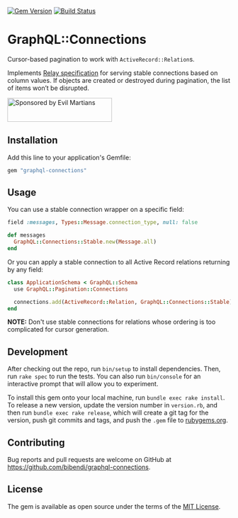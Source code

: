 [![Gem Version](https://badge.fury.io/rb/graphql-connections.svg)](https://badge.fury.io/rb/graphql-connections)
[![Build Status](https://travis-ci.org/bibendi/graphql-connections.svg?branch=master)](https://travis-ci.org/bibendi/graphql-connections)

# GraphQL::Connections

Cursor-based pagination to work with `ActiveRecord::Relation`s.

Implements [Relay specification](https://relay.dev/graphql/connections.htm) for serving stable connections based on column values.
If objects are created or destroyed during pagination, the list of items won’t be disrupted.

<a href="https://evilmartians.com/?utm_source=graphql-connections">
<img src="https://evilmartians.com/badges/sponsored-by-evil-martians.svg" alt="Sponsored by Evil Martians" width="236" height="54"></a>

## Installation

Add this line to your application's Gemfile:

```ruby
gem "graphql-connections"
```

## Usage

You can use a stable connection wrapper on a specific field:

```ruby
field :messages, Types::Message.connection_type, null: false

def messages
  GraphQL::Connections::Stable.new(Message.all)
end
```

Or you can apply a stable connection to all Active Record relations returning by any field:

```ruby
class ApplicationSchema < GraphQL::Schema
  use GraphQL::Pagination::Connections

  connections.add(ActiveRecord::Relation, GraphQL::Connections::Stable)
end
```

**NOTE:** Don't use stable connections for relations whose ordering is too complicated for cursor generation. 

## Development

After checking out the repo, run `bin/setup` to install dependencies. Then, run `rake spec` to run the tests. You can also run `bin/console` for an interactive prompt that will allow you to experiment.

To install this gem onto your local machine, run `bundle exec rake install`. To release a new version, update the version number in `version.rb`, and then run `bundle exec rake release`, which will create a git tag for the version, push git commits and tags, and push the `.gem` file to [rubygems.org](https://rubygems.org).

## Contributing

Bug reports and pull requests are welcome on GitHub at https://github.com/bibendi/graphql-connections.

## License

The gem is available as open source under the terms of the [MIT License](https://opensource.org/licenses/MIT).

